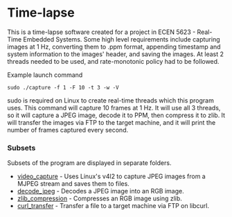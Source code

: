 # Time-lapse

This is a time-lapse software created for a project in ECEN 5623 - Real-Time Embedded Systems. Some high level requirements include capturing images at 1 Hz, converting them to .ppm format, appending timestamp and system information to the images' header, and saving the images. At least 2 threads needed to be used, and rate-monotonic policy had to be followed.

Example launch command

```
sudo ./capture -f 1 -F 10 -t 3 -w -V
```

sudo is required on Linux to create real-time threads which this program uses.
This command will capture 10 frames at 1 Hz. It will use all 3 threads, so it
will capture a JPEG image, decode it to PPM, then compress it to zlib. It will
transfer the images via FTP to the target machine, and it will print the number
of frames captured every second.

### Subsets

Subsets of the program are displayed in separate folders.

* [video_capture](https://github.com/slockwoo/Time-Lapse/tree/master/video_capture) - Uses Linux's v4l2 to capture JPEG images from a MJPEG stream
and saves them to files.
* [decode_jpeg](https://github.com/slockwoo/Time-Lapse/tree/master/decode_jpeg) - Decodes a JPEG image into an RGB image.
* [zlib_compression](https://github.com/slockwoo/Time-Lapse/tree/master/zlib_compression) - Compresses an RGB image using zlib.
* [curl_transfer](https://github.com/slockwoo/Time-Lapse/tree/master/curl_transfer) - Transfer a file to a target machine via FTP on libcurl.
